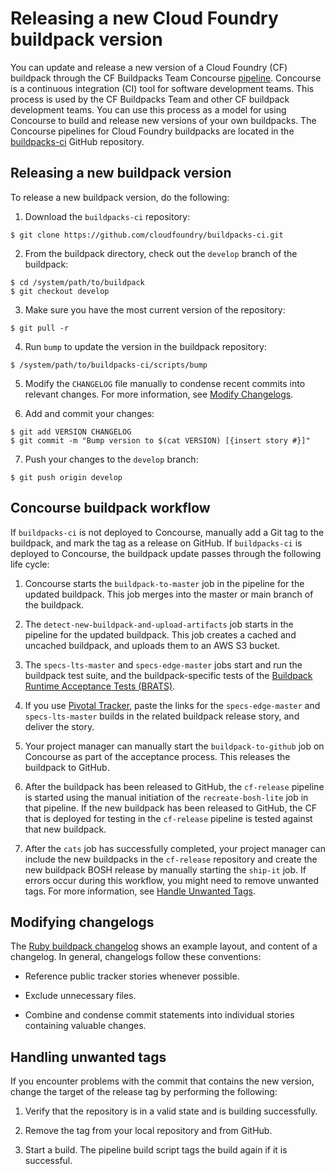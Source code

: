 # Releasing a new Cloud Foundry buildpack version
You can update and release a new version of a Cloud Foundry (CF) buildpack through the
CF Buildpacks Team Concourse [pipeline](https://buildpacks.ci.cf-app.com/). Concourse is a continuous
integration (CI) tool for software development teams. This process is used by the CF Buildpacks Team and
other CF buildpack development teams. You can use this process as a model for using Concourse to build and
release new versions of your own buildpacks.
The Concourse pipelines for Cloud Foundry buildpacks are located in the [buildpacks-ci](http://github.com/cloudfoundry/buildpacks-ci) GitHub repository.

## Releasing a new buildpack version
To release a new buildpack version, do the following:

1. Download the `buildpacks-ci` repository:
```
$ git clone https://github.com/cloudfoundry/buildpacks-ci.git
```

2. From the buildpack directory, check out the `develop` branch of the buildpack:
```
$ cd /system/path/to/buildpack
$ git checkout develop
```

3. Make sure you have the most current version of the repository:
```
$ git pull -r
```

4. Run `bump` to update the version in the buildpack repository:
```
$ /system/path/to/buildpacks-ci/scripts/bump
```

5. Modify the `CHANGELOG` file manually to condense recent commits
into relevant changes. For more information, see [Modify Changelogs](https://docs.cloudfoundry.org/buildpacks/releasing_a_new_buildpack_version.html#changelogs).

6. Add and commit your changes:
```
$ git add VERSION CHANGELOG
$ git commit -m "Bump version to $(cat VERSION) [{insert story #}]"
```

7. Push your changes to the `develop` branch:
```
$ git push origin develop
```

## Concourse buildpack workflow
If `buildpacks-ci` is not deployed to Concourse, manually add
a Git tag to the buildpack, and mark the tag as a release on GitHub.
If `buildpacks-ci` is deployed to Concourse, the buildpack update passes through the following life cycle:

1. Concourse starts the `buildpack-to-master` job in the pipeline for the updated buildpack. This job merges into the master or main branch of the buildpack.

2. The `detect-new-buildpack-and-upload-artifacts` job starts in the pipeline for the updated buildpack. This job creates a cached and uncached buildpack, and uploads them to an AWS S3 bucket.

3. The `specs-lts-master` and `specs-edge-master` jobs start and
run the buildpack test suite, and the buildpack-specific tests of the [Buildpack Runtime Acceptance Tests (BRATS)](https://github.com/cloudfoundry/brats).

4. If you use [Pivotal Tracker](https://www.pivotaltracker.com), paste the links for
the `specs-edge-master` and `specs-lts-master` builds in the related buildpack release story,
and deliver the story.

5. Your project manager can manually start the `buildpack-to-github` job on Concourse as part
of the acceptance process. This releases the buildpack to GitHub.

6. After the buildpack has been released to GitHub, the `cf-release` pipeline is started using the manual initiation of
the `recreate-bosh-lite` job in that pipeline. If the new buildpack has been released to GitHub, the CF that
is deployed for testing in the `cf-release` pipeline is tested against that new buildpack.

7. After the `cats` job has successfully completed, your project manager can include the new buildpacks in the `cf-release` repository and create the new buildpack BOSH release by manually starting the `ship-it` job.
If errors occur during this workflow, you might need to remove unwanted tags. For more information, see [Handle Unwanted Tags](https://docs.cloudfoundry.org/buildpacks/releasing_a_new_buildpack_version.html#dealing-with-unwanted-tags).

## Modifying changelogs
The [Ruby buildpack changelog](https://github.com/cloudfoundry/ruby-buildpack/blob/master/CHANGELOG) shows an example
layout, and content of a changelog. In general, changelogs follow these conventions:

* Reference public tracker stories whenever possible.

* Exclude unnecessary files.

* Combine and condense commit statements into individual stories containing valuable changes.

## Handling unwanted tags
If you encounter problems with the commit that contains the new version, change the target of the release tag by performing the following:

1. Verify that the repository is in a valid state and is building successfully.

2. Remove the tag from your local repository and from GitHub.

3. Start a build. The pipeline build script tags the build again if it is successful.